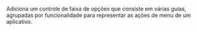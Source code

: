﻿Adiciona um controle de faixa de opções que consiste em várias guias, agrupadas por funcionalidade para representar as ações de menu de um aplicativo.